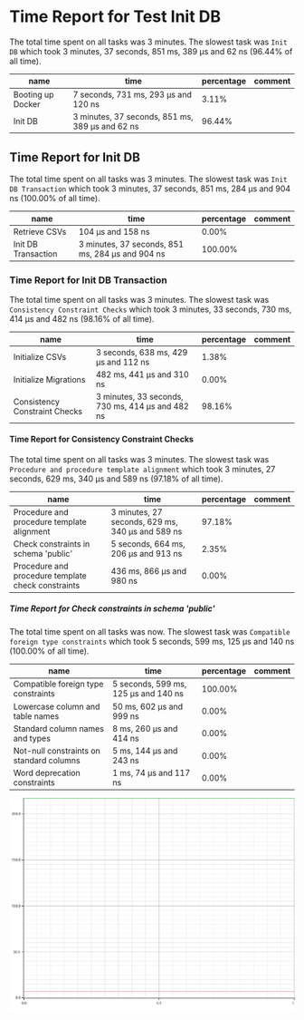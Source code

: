 # Time Report for Test Init DB

The total time spent on all tasks was 3 minutes.
The slowest task was `Init DB` which took 3 minutes, 37 seconds, 851 ms, 389 µs and 62 ns (96.44% of all time).

| name              | time                                            | percentage | comment |
|-------------------|-------------------------------------------------|------------|---------|
| Booting up Docker | 7 seconds, 731 ms, 293 µs and 120 ns            | 3.11%      |         |
| Init DB           | 3 minutes, 37 seconds, 851 ms, 389 µs and 62 ns | 96.44%     |         |

## Time Report for Init DB

The total time spent on all tasks was 3 minutes.
The slowest task was `Init DB Transaction` which took 3 minutes, 37 seconds, 851 ms, 284 µs and 904 ns (100.00% of all time).

| name                | time                                             | percentage | comment |
|---------------------|--------------------------------------------------|------------|---------|
| Retrieve CSVs       | 104 µs and 158 ns                                | 0.00%      |         |
| Init DB Transaction | 3 minutes, 37 seconds, 851 ms, 284 µs and 904 ns | 100.00%    |         |

### Time Report for Init DB Transaction

The total time spent on all tasks was 3 minutes.
The slowest task was `Consistency Constraint Checks` which took 3 minutes, 33 seconds, 730 ms, 414 µs and 482 ns (98.16% of all time).

| name                          | time                                             | percentage | comment |
|-------------------------------|--------------------------------------------------|------------|---------|
| Initialize CSVs               | 3 seconds, 638 ms, 429 µs and 112 ns             | 1.38%      |         |
| Initialize Migrations         | 482 ms, 441 µs and 310 ns                        | 0.00%      |         |
| Consistency Constraint Checks | 3 minutes, 33 seconds, 730 ms, 414 µs and 482 ns | 98.16%     |         |

#### Time Report for Consistency Constraint Checks

The total time spent on all tasks was 3 minutes.
The slowest task was `Procedure and procedure template alignment` which took 3 minutes, 27 seconds, 629 ms, 340 µs and 589 ns (97.18% of all time).

| name                                               | time                                             | percentage | comment |
|----------------------------------------------------|--------------------------------------------------|------------|---------|
| Procedure and procedure template alignment         | 3 minutes, 27 seconds, 629 ms, 340 µs and 589 ns | 97.18%     |         |
| Check constraints in schema 'public'               | 5 seconds, 664 ms, 206 µs and 913 ns             | 2.35%      |         |
| Procedure and procedure template check constraints | 436 ms, 866 µs and 980 ns                        | 0.00%      |         |

##### Time Report for Check constraints in schema 'public'

The total time spent on all tasks was now.
The slowest task was `Compatible foreign type constraints` which took 5 seconds, 599 ms, 125 µs and 140 ns (100.00% of all time).

| name                                     | time                                 | percentage | comment |
|------------------------------------------|--------------------------------------|------------|---------|
| Compatible foreign type constraints      | 5 seconds, 599 ms, 125 µs and 140 ns | 100.00%    |         |
| Lowercase column and table names         | 50 ms, 602 µs and 999 ns             | 0.00%      |         |
| Standard column names and types          | 8 ms, 260 µs and 414 ns              | 0.00%      |         |
| Not-null constraints on standard columns | 5 ms, 144 µs and 243 ns              | 0.00%      |         |
| Word deprecation constraints             | 1 ms, 74 µs and 117 ns               | 0.00%      |         |

![Plot](time_requirements_report.png)
